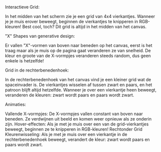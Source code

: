 Interactieve Grid:

In het midden van het scherm zie je een grid van 4x4 vierkantjes.
Wanneer je je muis erover beweegt, beginnen de vierkantjes te knipperen in RGB-kleuren! Best cool, toch?
Dit grid is altijd in het midden van het canvas.

"X" Shapes van generative design:

Er vallen "X"-vormen van boven naar beneden op het canvas, eerst is het traag maar als je muis op de pagina gaat veranderen ze van snelheid.
De kleur en groote van de X-vormpjes veranderen steeds random, dus geen enkele is hetzelfde!

Grid in de rechterbenedenhoek:

In de rechterbenedenhoek van het canvas vind je een kleiner grid wat de spaceinvader is.
De vierkantjes wisselen af tussen zwart en paars, en het patroon blijft altijd hetzelfde.
Wanneer je over een vierkantje heen beweegt, veranderen de kleuren: zwart wordt paars en paars wordt zwart.

Animaties:

Vallende X-vormpjes: De X-vormpjes vallen constant van boven naar beneden. Ze verdwijnen uit beeld en komen weer opnieuw als ze onderin zijn.
Hover-effecten: Als je met je muis over een van de grid-vierkantjes beweegt, beginnen ze te knipperen in RGB-kleuren!
Rechtonder Grid Kleurenwisseling: Als je met je muis over een vierkantje in de rechterbenedenhoek beweegt, verandert de kleur: zwart wordt paars en paars wordt zwart.

